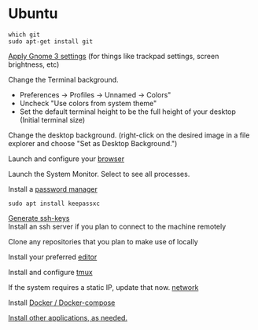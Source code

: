 # Ubuntu

```
which git
sudo apt-get install git
```

[Apply Gnome 3 settings](window-managers/gnome3.md) (for things like trackpad settings, screen brightness, etc)

Change the Terminal background.   
  - Preferences -> Profiles -> Unnamed -> Colors"  
  - Uncheck "Use colors from system theme"  
  - Set the default terminal height to be the full height of your desktop  
    (Initial terminal size)

Change the desktop background. (right-click on the desired image in a file explorer and choose "Set as Desktop Background.")

Launch and configure your [browser](../browsers.md)  

Launch the System Monitor. Select to see all processes.  

Install a [password manager](../password-manager.md)

```
sudo apt install keepassxc
```

[Generate ssh-keys](../terminal/ssh.md)  
Install an ssh server if you plan to connect to the machine remotely  

Clone any repositories that you plan to make use of locally

Install your preferred [editor](../editors/)  

Install and configure [tmux](terminal/tmux.md)  

If the system requires a static IP, update that now. [network](../network.md)


Install [Docker / Docker-compose](../virtualization/docker.md)  


[Install other applications, as needed.](../applications.md)

